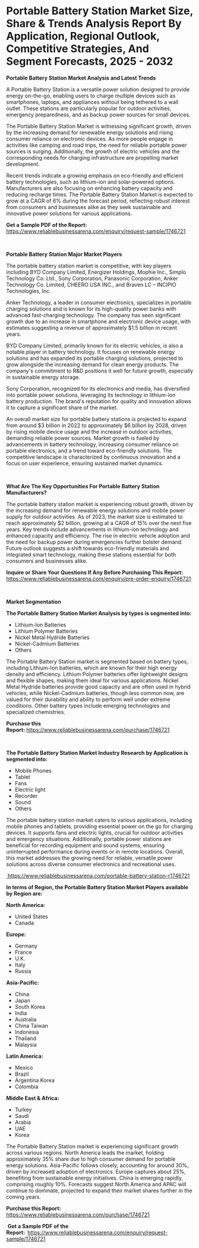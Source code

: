<p><h1>Portable Battery Station Market Size, Share & Trends Analysis Report By Application, Regional Outlook, Competitive Strategies, And Segment Forecasts, 2025 - 2032</h1></p><p><strong>Portable Battery Station Market Analysis and Latest Trends</strong></p>
<p><p>A Portable Battery Station is a versatile power solution designed to provide energy on-the-go, enabling users to charge multiple devices such as smartphones, laptops, and appliances without being tethered to a wall outlet. These stations are particularly popular for outdoor activities, emergency preparedness, and as backup power sources for small devices.</p><p>The Portable Battery Station Market is witnessing significant growth, driven by the increasing demand for renewable energy solutions and rising consumer reliance on electronic devices. As more people engage in activities like camping and road trips, the need for reliable portable power sources is surging. Additionally, the growth of electric vehicles and the corresponding needs for charging infrastructure are propelling market development.</p><p>Recent trends indicate a growing emphasis on eco-friendly and efficient battery technologies, such as lithium-ion and solar-powered options. Manufacturers are also focusing on enhancing battery capacity and reducing recharge times. The Portable Battery Station Market is expected to grow at a CAGR of 6% during the forecast period, reflecting robust interest from consumers and businesses alike as they seek sustainable and innovative power solutions for various applications.</p></p>
<p><strong>Get a Sample PDF of the Report:&nbsp;</strong> <a href="https://www.reliablebusinessarena.com/enquiry/request-sample/1746721?utm_campaign=2529&utm_medium=2&utm_source=Github&utm_content=ia&utm_term=16042025&utm_id=portable-battery-station">https://www.reliablebusinessarena.com/enquiry/request-sample/1746721</a></p>
<p>&nbsp;</p>
<p><strong>Portable Battery Station Major Market Players</strong></p>
<p><p>The portable battery station market is competitive, with key players including BYD Company Limited, Energizer Holdings, Mophie Inc., Simplo Technology Co. Ltd., Sony Corporation, Panasonic Corporation, Anker Technology Co. Limited, CHEERO USA INC., and Braven LC – INCIPIO Technologies, Inc. </p><p>Anker Technology, a leader in consumer electronics, specializes in portable charging solutions and is known for its high-quality power banks with advanced fast-charging technology. The company has seen significant growth due to an increase in smartphone and electronic device usage, with estimates suggesting a revenue of approximately $1.5 billion in recent years.</p><p>BYD Company Limited, primarily known for its electric vehicles, is also a notable player in battery technology. It focuses on renewable energy solutions and has expanded its portable charging solutions, projected to grow alongside the increasing demand for clean energy products. The company's commitment to R&D positions it well for future growth, especially in sustainable energy storage.</p><p>Sony Corporation, recognized for its electronics and media, has diversified into portable power solutions, leveraging its technology in lithium-ion battery production. The brand's reputation for quality and innovation allows it to capture a significant share of the market.</p><p>An overall market size for portable battery stations is projected to expand from around $3 billion in 2022 to approximately $6 billion by 2028, driven by rising mobile device usage and the increase in outdoor activities, demanding reliable power sources. Market growth is fueled by advancements in battery technology, increasing consumer reliance on portable electronics, and a trend toward eco-friendly solutions. The competitive landscape is characterized by continuous innovation and a focus on user experience, ensuring sustained market dynamics.</p></p>
<p>&nbsp;</p>
<p><strong>What Are The Key Opportunities For Portable Battery Station Manufacturers?</strong></p>
<p><p>The portable battery station market is experiencing robust growth, driven by the increasing demand for renewable energy solutions and mobile power supply for outdoor activities. As of 2023, the market size is estimated to reach approximately $2 billion, growing at a CAGR of 15% over the next five years. Key trends include advancements in lithium-ion technology and enhanced capacity and efficiency. The rise in electric vehicle adoption and the need for backup power during emergencies further bolster demand. Future outlook suggests a shift towards eco-friendly materials and integrated smart technology, making these stations essential for both consumers and businesses alike.</p></p>
<p><strong>Inquire or Share Your Questions If Any Before Purchasing This Report:</strong> <a href="https://www.reliablebusinessarena.com/enquiry/pre-order-enquiry/1746721?utm_campaign=2529&utm_medium=2&utm_source=Github&utm_content=ia&utm_term=16042025&utm_id=portable-battery-station">https://www.reliablebusinessarena.com/enquiry/pre-order-enquiry/1746721</a></p>
<p>&nbsp;</p>
<p><strong>Market Segmentation</strong></p>
<p><strong>The Portable Battery Station Market Analysis by types is segmented into:</strong></p>
<p><ul><li>Lithium-Ion Batteries</li><li>Lithium Polymer Batteries</li><li>Nickel Metal Hydride Batteries</li><li>Nickel-Cadmium Batteries</li><li>Others</li></ul></p>
<p><p>The Portable Battery Station market is segmented based on battery types, including Lithium-Ion batteries, which are known for their high energy density and efficiency. Lithium Polymer batteries offer lightweight designs and flexible shapes, making them ideal for various applications. Nickel Metal Hydride batteries provide good capacity and are often used in hybrid vehicles, while Nickel-Cadmium batteries, though less common now, are valued for their durability and ability to perform well under extreme conditions. Other battery types include emerging technologies and specialized chemistries.</p></p>
<p><strong>Purchase this Report:&nbsp;</strong><a href="https://www.reliablebusinessarena.com/purchase/1746721?utm_campaign=2529&utm_medium=2&utm_source=Github&utm_content=ia&utm_term=16042025&utm_id=portable-battery-station">https://www.reliablebusinessarena.com/purchase/1746721</a></p>
<p>&nbsp;</p>
<p><strong>The Portable Battery Station Market Industry Research by Application is segmented into:</strong></p>
<p><ul><li>Mobile Phones</li><li>Tablet</li><li>Fans</li><li>Electric light</li><li>Recorder</li><li>Sound</li><li>Others</li></ul></p>
<p><p>The portable battery station market caters to various applications, including mobile phones and tablets, providing essential power on the go for charging devices. It supports fans and electric lights, crucial for outdoor activities and emergency situations. Additionally, portable power stations are beneficial for recording equipment and sound systems, ensuring uninterrupted performance during events or in remote locations. Overall, this market addresses the growing need for reliable, versatile power solutions across diverse consumer electronics and recreational uses.</p></p>
<p><a href="https://www.reliablebusinessarena.com/portable-battery-station-r1746721?utm_campaign=2529&utm_medium=2&utm_source=Github&utm_content=ia&utm_term=16042025&utm_id=portable-battery-station">&nbsp;https://www.reliablebusinessarena.com/portable-battery-station-r1746721</a></p>
<p><strong>In terms of Region, the Portable Battery Station Market Players available by Region are:</strong></p>
<p>
    <p> <strong> North America: </strong>
        <ul>
            <li>United States</li>
            <li>Canada</li>
        </ul>
        </p> 
    <p> <strong> Europe: </strong>
        <ul>
            <li>Germany</li>
            <li>France</li>
            <li>U.K.</li>
            <li>Italy</li>
            <li>Russia</li>
        </ul>
        </p> 
    <p> <strong> Asia-Pacific: </strong>
        <ul>
            <li>China</li>
            <li>Japan</li>
            <li>South Korea</li>
            <li>India</li>
            <li>Australia</li>
            <li>China Taiwan</li>
            <li>Indonesia</li>
            <li>Thailand</li>
            <li>Malaysia</li>
        </ul>
        </p> 
    <p> <strong> Latin America: </strong>
        <ul>
            <li>Mexico</li>
            <li>Brazil</li>
            <li>Argentina Korea</li>
            <li>Colombia</li>
        </ul>
        </p> 
    <p> <strong> Middle East & Africa: </strong>
        <ul>
            <li>Turkey</li>
            <li>Saudi</li>
            <li>Arabia</li>
            <li>UAE</li>
            <li>Korea</li>
        </ul>
    </p>
    </p>
<p><p>The Portable Battery Station market is experiencing significant growth across various regions. North America leads the market, holding approximately 35% share due to high consumer demand for portable energy solutions. Asia-Pacific follows closely, accounting for around 30%, driven by increased adoption of electronics. Europe captures about 25%, benefiting from sustainable energy initiatives. China is emerging rapidly, comprising roughly 10%. Forecasts suggest North America and APAC will continue to dominate, projected to expand their market shares further in the coming years.</p></p>
<p><strong>Purchase this Report: </strong><a href="https://www.reliablebusinessarena.com/purchase/1746721?utm_campaign=2529&utm_medium=2&utm_source=Github&utm_content=ia&utm_term=16042025&utm_id=portable-battery-station">https://www.reliablebusinessarena.com/purchase/1746721</a></p>
<p>&nbsp;<strong>Get a Sample PDF of the Report:&nbsp;&nbsp;</strong><a href="https://www.reliablebusinessarena.com/enquiry/request-sample/1746721?utm_campaign=2529&utm_medium=2&utm_source=Github&utm_content=ia&utm_term=16042025&utm_id=portable-battery-station">https://www.reliablebusinessarena.com/enquiry/request-sample/1746721</a></p>
<p><strong></strong></p>
<p><p></p><p></p><p></p></p>